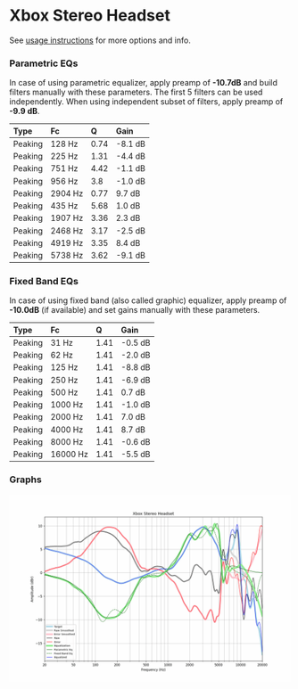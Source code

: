 # Xbox Stereo Headset
See [usage instructions](https://github.com/jaakkopasanen/AutoEq#usage) for more options and info.

### Parametric EQs
In case of using parametric equalizer, apply preamp of **-10.7dB** and build filters manually
with these parameters. The first 5 filters can be used independently.
When using independent subset of filters, apply preamp of **-9.9 dB**.

| Type    | Fc      |    Q | Gain    |
|:--------|:--------|:-----|:--------|
| Peaking | 128 Hz  | 0.74 | -8.1 dB |
| Peaking | 225 Hz  | 1.31 | -4.4 dB |
| Peaking | 751 Hz  | 4.42 | -1.1 dB |
| Peaking | 956 Hz  | 3.8  | -1.0 dB |
| Peaking | 2904 Hz | 0.77 | 9.7 dB  |
| Peaking | 435 Hz  | 5.68 | 1.0 dB  |
| Peaking | 1907 Hz | 3.36 | 2.3 dB  |
| Peaking | 2468 Hz | 3.17 | -2.5 dB |
| Peaking | 4919 Hz | 3.35 | 8.4 dB  |
| Peaking | 5738 Hz | 3.62 | -9.1 dB |

### Fixed Band EQs
In case of using fixed band (also called graphic) equalizer, apply preamp of **-10.0dB**
(if available) and set gains manually with these parameters.

| Type    | Fc       |    Q | Gain    |
|:--------|:---------|:-----|:--------|
| Peaking | 31 Hz    | 1.41 | -0.5 dB |
| Peaking | 62 Hz    | 1.41 | -2.0 dB |
| Peaking | 125 Hz   | 1.41 | -8.8 dB |
| Peaking | 250 Hz   | 1.41 | -6.9 dB |
| Peaking | 500 Hz   | 1.41 | 0.7 dB  |
| Peaking | 1000 Hz  | 1.41 | -1.0 dB |
| Peaking | 2000 Hz  | 1.41 | 7.0 dB  |
| Peaking | 4000 Hz  | 1.41 | 8.7 dB  |
| Peaking | 8000 Hz  | 1.41 | -0.6 dB |
| Peaking | 16000 Hz | 1.41 | -5.5 dB |

### Graphs
![](./Xbox%20Stereo%20Headset.png)